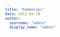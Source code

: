 ```yaml
---
title: "Коментарі"
date: 2012-03-19
author: 
  username: "admin"
  display_name: "admin"
---
```


<script type="text/javascript" src="//pravo-znaty.disqus.com/recent_comments_widget.js?num_items=40&amp;hide_avatars=0&amp;avatar_size=64&amp;excerpt_length=320"></script>
